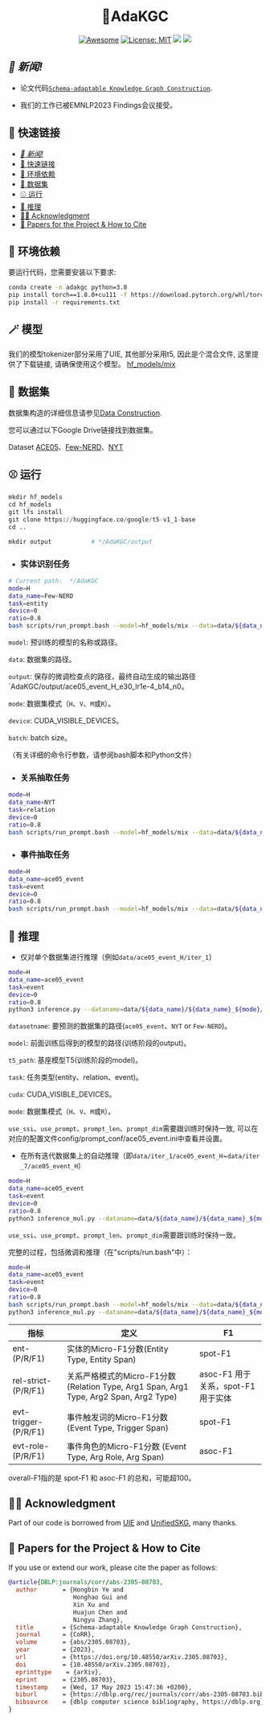 
<h1 align="center"> 🎇AdaKGC 
</h1>
<div align="center">
     
   [![Awesome](https://awesome.re/badge.svg)]() 
   [![License: MIT](https://img.shields.io/badge/License-MIT-green.svg)](https://opensource.org/licenses/MIT)
   ![](https://img.shields.io/github/last-commit/zjunlp/AdaKGC?color=green) 
   ![](https://img.shields.io/badge/PRs-Welcome-red) 
</div>

## *👋 新闻!*

- 论文代码[`Schema-adaptable Knowledge Graph Construction`](https://arxiv.org/abs/2305.08703).

- 我们的工作已被EMNLP2023 Findings会议接受。


## 🎉 快速链接

- [*👋 新闻!*](#-新闻)
- [🎉 快速链接](#-快速链接)
- [🎈 环境依赖](#-环境依赖)
- [🎏 数据集](#-数据集)
- [⚾ 运行](#-运行)
- [🎰 推理](#-推理)
- [🏳‍🌈 Acknowledgment](#-acknowledgment)
- [🚩 Papers for the Project \& How to Cite](#-papers-for-the-project--how-to-cite)

## 🎈 环境依赖

<a id="requirements"></a>

要运行代码，您需要安装以下要求:

```bash
conda create -n adakgc python=3.8
pip install torch==1.8.0+cu111 -f https://download.pytorch.org/whl/torch_stable.html
pip install -r requirements.txt

```
## 🪄 模型

我们的模型tokenizer部分采用了UIE, 其他部分采用t5, 因此是个混合文件, 这里提供了下载链接, 请确保使用这个模型。 [hf_models/mix](https://drive.google.com/file/d/1CI66LlwTWI3qCUCh6InutmrcTxCRrFiK/view?usp=sharing)


## 🎏 数据集

<a id="datasets-of-extraction-tasks"></a>

数据集构造的详细信息请参见[Data Construction](./dataset_construct/README.md).

您可以通过以下Google Drive链接找到数据集。

Dataset [ACE05](https://drive.google.com/file/d/14ESd_mjx8PG6E7ls3bxWYuNiPhYWBqlJ/view?usp=sharing)、[Few-NERD](https://drive.google.com/file/d/1K6ZZoJj_FofdqZSLgE6mlHHS3bLWM90Z/view?usp=sharing)、[NYT](https://drive.google.com/file/d/1_x8efbnt5ljaAtUIlqi3T_AVT3nZqoKT/view?usp=sharing)

## ⚾ 运行

<a id="how-to-run"></a>

```python
mkdir hf_models
cd hf_models
git lfs install
git clone https://huggingface.co/google/t5-v1_1-base
cd ..

mkdir output           # */AdaKGC/output
```

+ ### 实体识别任务

  <a id="ner"></a>

```bash
# Current path:  */AdaKGC
mode=H
data_name=Few-NERD
task=entity
device=0
ratio=0.8
bash scripts/run_prompt.bash --model=hf_models/mix --data=data/${data_name}_${mode}/iter_1 --output=output/${data_name}_${mode}_${ratio} --config=${data_name}.ini --device=${device} --negative_ratio=${ratio} --record2=data/${data_name}_${mode}/iter_7/record.schema

```

`model`: 预训练的模型的名称或路径。

`data`: 数据集的路径。

`output`: 保存的微调检查点的路径，最终自动生成的输出路径`AdaKGC/output/ace05_event_H_e30_lr1e-4_b14_n0。

`mode`: 数据集模式（`H`、`V`、`M`或`R`）。

`device`: CUDA_VISIBLE_DEVICES。

`batch`: batch size。

（有关详细的命令行参数，请参阅bash脚本和Python文件）




+ ### 关系抽取任务

  <a id="re"></a>

```bash
mode=H
data_name=NYT
task=relation
device=0
ratio=0.8
bash scripts/run_prompt.bash --model=hf_models/mix --data=data/${data_name}_${mode}/iter_1 --output=output/${data_name}_${mode}_${ratio} --config=${data_name}.ini --device=${device} --negative_ratio=${ratio} --record2=data/${data_name}_${mode}/iter_7/record.schema
```

+ ### 事件抽取任务

  <a id="ee"></a>

```bash
mode=H
data_name=ace05_event
task=event
device=0
ratio=0.8
bash scripts/run_prompt.bash --model=hf_models/mix --data=data/${data_name}_${mode}/iter_1 --output=output/${data_name}_${mode}_${ratio} --config=${data_name}.ini --device=${device} --negative_ratio=${ratio} --record2=data/${data_name}_${mode}/iter_7/record.schema
```

## 🎰 推理

<a id="inference"></a>

* 仅对单个数据集进行推理（例如`data/ace05_event_H/iter_1`）

```bash
mode=H
data_name=ace05_event
task=event
device=0
ratio=0.8
python3 inference.py --dataname=data/${data_name}/${data_name}_${mode}/iter_2 --t5_path=hf_models/mix --model=output/${data_name}_${mode}_${ratio} --task=${task} --cuda=${device} --mode=${mode} --use_prompt --use_ssi --prompt_len=80 --prompt_dim=512
```

`datasetname`: 要预测的数据集的路径(`ace05_event`、`NYT` or `Few-NERD`)。

`model`: 前面训练后得到的模型的路径(训练阶段的output)。

`t5_path`: 基座模型T5(训练阶段的model)。

`task`: 任务类型(entity、relation、event)。

`cuda`: CUDA_VISIBLE_DEVICES。

`mode`: 数据集模式（`H`、`V`、`M`或`R`）。

`use_ssi`、`use_prompt`、`prompt_len`、`prompt_dim`需要跟训练时保持一致, 可以在对应的配置文件config/prompt_conf/ace05_event.ini中查看并设置。


* 在所有迭代数据集上的自动推理（即`data/iter_1/ace05_event_H`~`data/iter _7/ace05_event_H`）

```bash
mode=H
data_name=ace05_event
task=event
device=0
ratio=0.8
python3 inference_mul.py --dataname=data/${data_name}/${data_name}_${mode} --t5_path=hf_models/mix --model=output/${data_name}_${mode}_${ratio} --task=${task} --cuda=${device} --mode=${mode} --use_prompt --use_ssi --prompt_len=80 --prompt_dim=512
```
`use_ssi`、`use_prompt`、`prompt_len`、`prompt_dim`需要跟训练时保持一致。




完整的过程，包括微调和推理（在"scripts/run.bash"中）：

```bash
mode=H
data_name=ace05_event
task=event
device=0
ratio=0.8
bash scripts/run_prompt.bash --model=hf_models/mix --data=data/${data_name}_${mode}/iter_1 --output=output/${data_name}_${mode}_${ratio} --config=${data_name}.ini --device=${device} --negative_ratio=${ratio} --record2=data/${data_name}_${mode}/iter_7/record.schema
python3 inference_mul.py --dataname=data/${data_name}/${data_name}_${mode} --t5_path=hf_models/mix --model=output/${data_name}_${mode}_${ratio} --task=${task} --cuda=${device} --mode=${mode} --use_prompt --use_ssi --prompt_len=80 --prompt_dim=512
```



| 指标                   | 定义                                                                                      | F1        |
| --------------------- | ---------------------------------------------------------------------------------------- | --------- |
| ent-(P/R/F1)          | 实体的Micro-F1分数(Entity Type, Entity Span)                                                       | spot-F1   |
| rel-strict-(P/R/F1)   | 关系严格模式的Micro-F1分数(Relation Type, Arg1 Span, Arg1 Type, Arg2 Span, Arg2 Type) | asoc-F1 用于关系，spot-F1 用于实体 |
| evt-trigger-(P/R/F1)  | 事件触发词的Micro-F1分数(Event Type, Trigger Span)                                                 | spot-F1   |
| evt-role-(P/R/F1)     | 事件角色的Micro-F1分数 (Event Type, Arg Role, Arg Span)                                            | asoc-F1   |

overall-F1指的是 spot-F1 和 asoc-F1 的总和，可能超100。                                             



## 🏳‍🌈 Acknowledgment

<a id="acknowledgment"></a>

Part of our code is borrowed from [UIE](https://github.com/universal-ie/UIE) and [UnifiedSKG](https://github.com/hkunlp/unifiedskg), many thanks.

## 🚩 Papers for the Project & How to Cite

If you use or extend our work, please cite the paper as follows:

```bibtex
@article{DBLP:journals/corr/abs-2305-08703,
  author       = {Hongbin Ye and
                  Honghao Gui and
                  Xin Xu and
                  Huajun Chen and
                  Ningyu Zhang},
  title        = {Schema-adaptable Knowledge Graph Construction},
  journal      = {CoRR},
  volume       = {abs/2305.08703},
  year         = {2023},
  url          = {https://doi.org/10.48550/arXiv.2305.08703},
  doi          = {10.48550/arXiv.2305.08703},
  eprinttype    = {arXiv},
  eprint       = {2305.08703},
  timestamp    = {Wed, 17 May 2023 15:47:36 +0200},
  biburl       = {https://dblp.org/rec/journals/corr/abs-2305-08703.bib},
  bibsource    = {dblp computer science bibliography, https://dblp.org}
}
```
